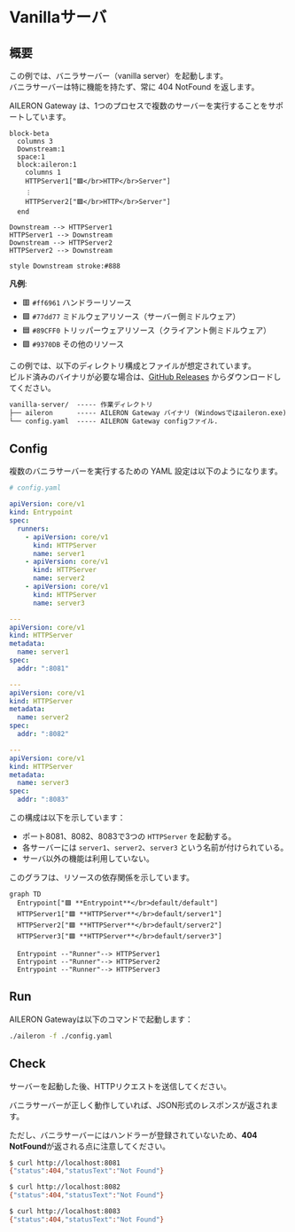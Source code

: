 # Vanillaサーバ

## 概要

この例では、バニラサーバー（vanilla server）を起動します。  
バニラサーバーは特に機能を持たず、常に 404 NotFound を返します。

AILERON Gateway は、1つのプロセスで複数のサーバーを実行することをサポートしています。

```mermaid
block-beta
  columns 3
  Downstream:1
  space:1
  block:aileron:1
    columns 1
    HTTPServer1["🟪</br>HTTP</br>Server"]
    ︙
    HTTPServer2["🟪</br>HTTP</br>Server"]
  end

Downstream --> HTTPServer1
HTTPServer1 --> Downstream
Downstream --> HTTPServer2
HTTPServer2 --> Downstream

style Downstream stroke:#888
```

**凡例**:

- 🟥 `#ff6961` ハンドラーリソース
- 🟩 `#77dd77` ミドルウェアリソース（サーバー側ミドルウェア）
- 🟦 `#89CFF0` トリッパーウェアリソース（クライアント側ミドルウェア）
- 🟪 `#9370DB` その他のリソース

この例では、以下のディレクトリ構成とファイルが想定されています。  
ビルド済みのバイナリが必要な場合は、[GitHub Releases](https://github.com/aileron-gateway/aileron-gateway/releases) からダウンロードしてください。

```txt
vanilla-server/  ----- 作業ディレクトリ
├── aileron      ----- AILERON Gateway バイナリ (Windowsではaileron.exe)
└── config.yaml  ----- AILERON Gateway configファイル.
```

## Config

複数のバニラサーバーを実行するための YAML 設定は以下のようになります。  

```yaml
# config.yaml

apiVersion: core/v1
kind: Entrypoint
spec:
  runners:
    - apiVersion: core/v1
      kind: HTTPServer
      name: server1
    - apiVersion: core/v1
      kind: HTTPServer
      name: server2
    - apiVersion: core/v1
      kind: HTTPServer
      name: server3

---
apiVersion: core/v1
kind: HTTPServer
metadata:
  name: server1
spec:
  addr: ":8081"

---
apiVersion: core/v1
kind: HTTPServer
metadata:
  name: server2
spec:
  addr: ":8082"

---
apiVersion: core/v1
kind: HTTPServer
metadata:
  name: server3
spec:
  addr: ":8083"
```

この構成は以下を示しています：

- ポート8081、8082、8083で3つの `HTTPServer` を起動する。
- 各サーバーには `server1`、`server2`、`server3` という名前が付けられている。
- サーバ以外の機能は利用していない。

このグラフは、リソースの依存関係を示しています。

```mermaid
graph TD
  Entrypoint["🟪 **Entrypoint**</br>default/default"]
  HTTPServer1["🟪 **HTTPServer**</br>default/server1"]
  HTTPServer2["🟪 **HTTPServer**</br>default/server2"]
  HTTPServer3["🟪 **HTTPServer**</br>default/server3"]

  Entrypoint --"Runner"--> HTTPServer1
  Entrypoint --"Runner"--> HTTPServer2
  Entrypoint --"Runner"--> HTTPServer3
```

## Run

AILERON Gatewayは以下のコマンドで起動します：

```bash
./aileron -f ./config.yaml
```

## Check

サーバーを起動した後、HTTPリクエストを送信してください。

バニラサーバーが正しく動作していれば、JSON形式のレスポンスが返されます。

ただし、バニラサーバーにはハンドラーが登録されていないため、**404 NotFound**が返される点に注意してください。

```bash
$ curl http://localhost:8081
{"status":404,"statusText":"Not Found"}
```

```bash
$ curl http://localhost:8082
{"status":404,"statusText":"Not Found"}
```

```bash
$ curl http://localhost:8083
{"status":404,"statusText":"Not Found"}
```
